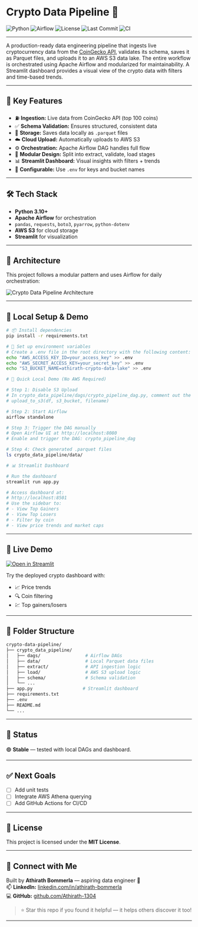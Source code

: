# Crypto Data Pipeline 🚀

![Python](https://img.shields.io/badge/Python-3.10-blue)
![Airflow](https://img.shields.io/badge/Airflow-Orchestrated-green)
![License](https://img.shields.io/badge/License-MIT-green)
![Last Commit](https://img.shields.io/github/last-commit/Athirath-1304/crypto-data-pipeline)
![CI](https://github.com/Athirath-1304/crypto-data-pipeline/actions/workflows/python-ci.yml/badge.svg)

---

A production-ready data engineering pipeline that ingests live cryptocurrency data from the [CoinGecko API](https://www.coingecko.com/), validates its schema, saves it as Parquet files, and uploads it to an AWS S3 data lake. The entire workflow is orchestrated using Apache Airflow and modularized for maintainability. A Streamlit dashboard provides a visual view of the crypto data with filters and time-based trends.

---

## 📌 Key Features

- ⛽ **Ingestion:** Live data from CoinGecko API (top 100 coins)  
- ✅ **Schema Validation:** Ensures structured, consistent data  
- 📀 **Storage:** Saves data locally as `.parquet` files  
- ☁️ **Cloud Upload:** Automatically uploads to AWS S3  
- ⚙️ **Orchestration:** Apache Airflow DAG handles full flow  
- 🔀 **Modular Design:** Split into extract, validate, load stages  
- 📊 **Streamlit Dashboard:** Visual insights with filters + trends  
- 🔐 **Configurable:** Use `.env` for keys and bucket names  

---

## 🛠️ Tech Stack

- **Python 3.10+**  
- **Apache Airflow** for orchestration  
- `pandas`, `requests`, `boto3`, `pyarrow`, `python-dotenv`  
- **AWS S3** for cloud storage  
- **Streamlit** for visualization  

---

## 🧱 Architecture

This project follows a modular pattern and uses Airflow for daily orchestration:

![Crypto Data Pipeline Architecture](assets/pipeline_architecture.png)

---

## 🔧 Local Setup & Demo

```bash
# 📦 Install dependencies
pip install -r requirements.txt

# 🔐 Set up environment variables
# Create a .env file in the root directory with the following content:
echo "AWS_ACCESS_KEY_ID=your_access_key" >> .env
echo "AWS_SECRET_ACCESS_KEY=your_secret_key" >> .env
echo "S3_BUCKET_NAME=athirath-crypto-data-lake" >> .env

# 🧪 Quick Local Demo (No AWS Required)

# Step 1: Disable S3 Upload
# In crypto_data_pipeline/dags/crypto_pipeline_dag.py, comment out the upload_to_s3 line:
# upload_to_s3(df, s3_bucket, filename)

# Step 2: Start Airflow
airflow standalone

# Step 3: Trigger the DAG manually
# Open Airflow UI at http://localhost:8080
# Enable and trigger the DAG: crypto_pipeline_dag

# Step 4: Check generated .parquet files
ls crypto_data_pipeline/data/

# 📊 Streamlit Dashboard

# Run the dashboard
streamlit run app.py

# Access dashboard at:
# http://localhost:8501
# Use the sidebar to:
# - View Top Gainers
# - View Top Losers
# - Filter by coin
# - View price trends and market caps
```

---

## 🚀 Live Demo

[![Open in Streamlit](https://static.streamlit.io/badges/streamlit_badge_black_white.svg)](https://athirath-1304-crypto-data-pipeline.streamlit.app)

Try the deployed crypto dashboard with:
- 📈 Price trends
- 🔍 Coin filtering
- 💹 Top gainers/losers
---

## 📂 Folder Structure

```bash
crypto-data-pipeline/
├── crypto_data_pipeline/
│   ├── dags/                 # Airflow DAGs
│   ├── data/                 # Local Parquet data files
│   ├── extract/              # API ingestion logic
│   ├── load/                 # AWS S3 upload logic
│   ├── schema/               # Schema validation
│   └── ...
├── app.py                   # Streamlit dashboard
├── requirements.txt
├── .env
├── README.md
└── ...
```

---

## 📌 Status

🟢 **Stable** — tested with local DAGs and dashboard.

---

## ✅ Next Goals

- [ ] Add unit tests  
- [ ] Integrate AWS Athena querying  
- [ ] Add GitHub Actions for CI/CD  

---

## 📜 License

This project is licensed under the **MIT License**.

---

## 🙌 Connect with Me

Built by **Athirath Bommerla** — aspiring data engineer 🚀  
📫 **LinkedIn:** [linkedin.com/in/athirath-bommerla](https://www.linkedin.com/in/athirath-bommerla-7a1076237/)  
💻 **GitHub:** [github.com/Athirath-1304](https://github.com/Athirath-1304)  

> ⭐ Star this repo if you found it helpful — it helps others discover it too!

---
